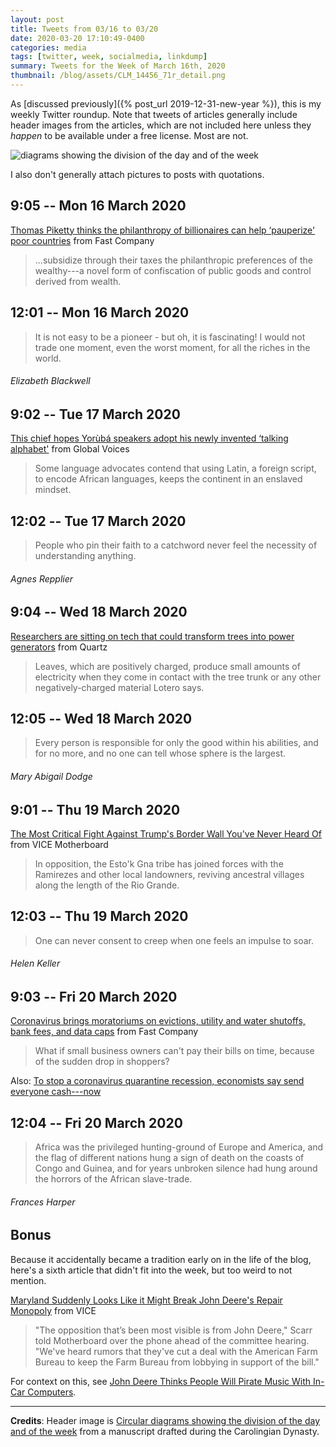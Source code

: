 ```yaml
---
layout: post
title: Tweets from 03/16 to 03/20
date: 2020-03-20 17:10:49-0400
categories: media
tags: [twitter, week, socialmedia, linkdump]
summary: Tweets for the Week of March 16th, 2020
thumbnail: /blog/assets/CLM_14456_71r_detail.png
---
```


As [discussed previously]({% post_url 2019-12-31-new-year %}), this is my weekly Twitter roundup.  Note that tweets of articles generally include header images from the articles, which are not included here unless they *happen* to be available under a free license.  Most are not.

![diagrams showing the division of the day and of the week](/blog/assets/CLM_14456_71r_detail.png "diagrams showing the division of the day and of the week")

I also don't generally attach pictures to posts with quotations.

## 9:05 -- Mon 16 March 2020

[<i class="fab fa-twitter-square"></i>](https://twitter.com/jcolag/status/1239538154903760896) [Thomas Piketty thinks the philanthropy of billionaires can help ‘pauperize' poor countries](https://www.fastcompany.com/90474501/thomas-piketty-thinks-the-philanthropy-of-billionaires-can-help-pauperize-poor-countries) from Fast Company

 > ...subsidize through their taxes the philanthropic preferences of the wealthy---a novel form of confiscation of public goods and control derived from wealth.

## 12:01 -- Mon 16 March 2020

[<i class="fab fa-twitter"></i>](https://twitter.com/jcolag/status/1239582446732992513)

 > It is not easy to be a pioneer - but oh, it is fascinating! I would not trade one moment, even the worst moment, for all the riches in the world.

###### Elizabeth Blackwell

## 9:02 -- Tue 17 March 2020

[<i class="fab fa-twitter-square"></i>](https://twitter.com/jcolag/status/1239899787790413825) [This chief hopes Yorùbá speakers adopt his newly invented ‘talking alphabet'](https://globalvoices.org/2020/03/10/this-chief-hopes-yoruba-speakers-adopt-his-newly-invented-talking-alphabet/) from Global Voices

 > Some language advocates contend that using Latin, a foreign script, to encode African languages, keeps the continent in an enslaved mindset.

## 12:02 -- Tue 17 March 2020

[<i class="fab fa-twitter"></i>](https://twitter.com/jcolag/status/1239945086298963971)

 > People who pin their faith to a catchword never feel the necessity of understanding anything.

###### Agnes Repplier

## 9:04 -- Wed 18 March 2020

[<i class="fab fa-twitter-square"></i>](https://twitter.com/jcolag/status/1240262679131901952) [Researchers are sitting on tech that could transform trees into power generators](https://qz.com/africa/1815183/the-ethics-of-genetically-engineering-trees/) from Quartz

 > Leaves, which are positively charged, produce small amounts of electricity when they come in contact with the tree trunk or any other negatively-charged material Lotero says.

## 12:05 -- Wed 18 March 2020

[<i class="fab fa-twitter"></i>](https://twitter.com/jcolag/status/1240308229466439681)

 > Every person is responsible for only the good within his abilities, and for no more, and no one can tell whose sphere is the largest.

###### Mary Abigail Dodge

## 9:01 -- Thu 19 March 2020

[<i class="fab fa-twitter-square"></i>](https://twitter.com/jcolag/status/1240624311884328960) [The Most Critical Fight Against Trump's Border Wall You've Never Heard Of](https://www.vice.com/en_us/article/g5xkqw/indigenous-resistance-camps-estok-gna-are-taking-on-trump-border-wall) from VICE Motherboard

 > In opposition, the Esto'k Gna tribe has joined forces with the Ramirezes and other local landowners, reviving ancestral villages along the length of the Rio Grande.

## 12:03 -- Thu 19 March 2020

[<i class="fab fa-twitter"></i>](https://twitter.com/jcolag/status/1240670113679851520)

 > One can never consent to creep when one feels an impulse to soar.

###### Helen Keller

## 9:03 -- Fri 20 March 2020

[<i class="fab fa-twitter-square"></i>](https://twitter.com/jcolag/status/1240987203083198470) [Coronavirus brings moratoriums on evictions, utility and water shutoffs, bank fees, and data caps](https://www.fastcompany.com/90477255/coronavirus-brings-moratoriums-on-evictions-utility-and-water-shutoffs-bank-fees-and-data-caps) from Fast Company

 > What if small business owners can't pay their bills on time, because of the sudden drop in shoppers?

Also: [To stop a coronavirus quarantine recession, economists say send everyone cash---now](https://www.fastcompany.com/90476545/to-stop-a-coronavirus-quarantine-recession-economists-say-send-everyone-cash-now)

## 12:04 -- Fri 20 March 2020

[<i class="fab fa-twitter"></i>](https://twitter.com/jcolag/status/1241032753522540546)

 > Africa was the privileged hunting-ground of Europe and America, and the flag of different nations hung a sign of death on the coasts of Congo and Guinea, and for years unbroken silence had hung around the horrors of the African slave-trade.

###### Frances Harper

## Bonus

Because it accidentally became a tradition early on in the life of the blog, here's a sixth article that didn't fit into the week, but too weird to not mention.

<i class="fas fa-square"></i> [Maryland Suddenly Looks Like it Might Break John Deere's Repair Monopoly](https://www.vice.com/en_us/article/k7ekzw/maryland-suddenly-looks-like-it-might-break-john-deeres-repair-monopoly) from VICE

 >  "The opposition that’s been most visible is from John Deere," Scarr told Motherboard over the phone ahead of the committee hearing. "We've heard rumors that they've cut a deal with the American Farm Bureau to keep the Farm Bureau from lobbying in support of the bill."

For context on this, see [John Deere Thinks People Will Pirate Music With In-Car Computers](https://gizmodo.com/john-deere-thinks-people-will-pirate-music-with-in-car-1695574031).

* * *

**Credits**:  Header image is [Circular diagrams showing the division of the day and of the week](https://en.wikipedia.org/wiki/Week#/media/File:CLM_14456_71r_detail.jpg) from a manuscript drafted during the Carolingian Dynasty.
